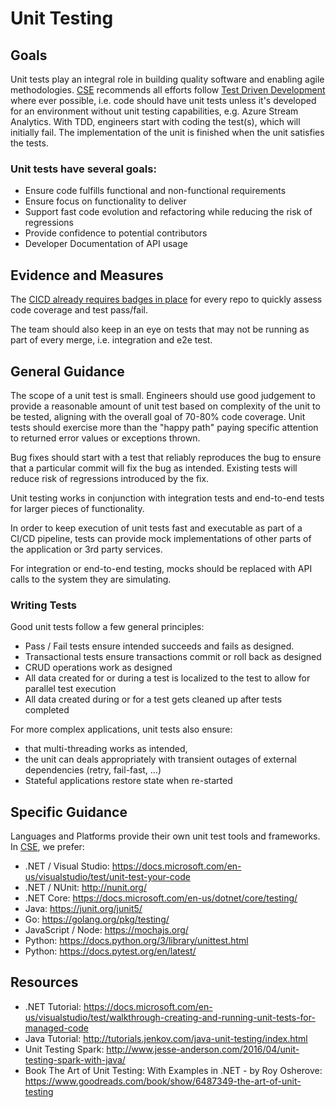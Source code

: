 # Unit Testing

## Goals
Unit tests play an integral role in building quality software and enabling agile methodologies. [CSE](../CSE.md) recommends all efforts follow [Test Driven Development](http://deviq.com/test-driven-development/) where ever possible, i.e. code should have unit tests unless it's developed for an environment without unit testing capabilities, e.g. Azure Stream Analytics. With TDD, engineers start with coding the test(s), which will initially fail. The implementation of the unit is finished when the unit satisfies the tests.

### Unit tests have several goals:
- Ensure code fulfills functional and non-functional requirements
- Ensure focus on functionality to deliver
- Support fast code evolution and refactoring while reducing the risk of regressions
- Provide confidence to potential contributors 
- Developer Documentation of API usage

## Evidence and Measures
The [CICD already requires badges in place](../../continuous-integration/CICD.md) for every repo to quickly assess code coverage and test pass/fail.

The team should also keep in an eye on tests that may not be running as part of every merge, i.e. integration and e2e test.

## General Guidance
The scope of a unit test is small. Engineers should use good judgement to provide a reasonable amount of unit test based on complexity of the unit to be tested, aligning with the overall goal of 70-80% code coverage. Unit tests should exercise more than the "happy path" paying specific attention to returned error values or exceptions thrown. 

Bug fixes should start with a test that reliably reproduces the bug to ensure that a particular commit will fix the bug as intended. Existing tests will reduce risk of regressions introduced by the fix.

Unit testing works in conjunction with integration tests and end-to-end tests for larger pieces of functionality.

In order to keep execution of unit tests fast and executable as part of a CI/CD pipeline, tests can provide mock implementations of other parts of the application or 3rd party services. 

For integration or end-to-end testing, mocks should be replaced with API calls to the system they are simulating.

### Writing Tests
Good unit tests follow a few general principles:
- Pass / Fail tests ensure intended succeeds and fails as designed.
- Transactional tests ensure transactions commit or roll back as designed
- CRUD operations work as designed
- All data created for or during a test is localized to the test to allow for parallel test execution
- All data created during or for a test gets cleaned up after tests completed

For more complex applications, unit tests also ensure:
- that multi-threading works as intended,
- the unit can deals appropriately with transient outages of external dependencies (retry, fail-fast, …)
- Stateful applications restore state when re-started

## Specific Guidance
Languages and Platforms provide their own unit test tools and frameworks. In [CSE](../CSE.md), we prefer:
- .NET / Visual Studio: https://docs.microsoft.com/en-us/visualstudio/test/unit-test-your-code
- .NET / NUnit: http://nunit.org/ 
- .NET Core: https://docs.microsoft.com/en-us/dotnet/core/testing/
- Java: https://junit.org/junit5/
- Go: https://golang.org/pkg/testing/
- JavaScript / Node: https://mochajs.org/
- Python: https://docs.python.org/3/library/unittest.html
- Python: https://docs.pytest.org/en/latest/
		
## Resources
- .NET Tutorial: https://docs.microsoft.com/en-us/visualstudio/test/walkthrough-creating-and-running-unit-tests-for-managed-code
- Java Tutorial: http://tutorials.jenkov.com/java-unit-testing/index.html
- Unit Testing Spark: http://www.jesse-anderson.com/2016/04/unit-testing-spark-with-java/
- Book The Art of Unit Testing: With Examples in .NET - by Roy Osherove: https://www.goodreads.com/book/show/6487349-the-art-of-unit-testing
